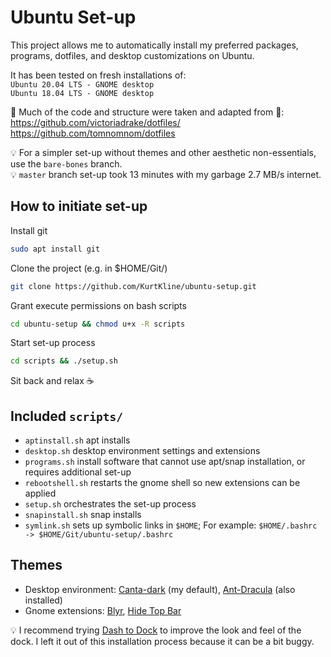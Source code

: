 # Ubuntu Set-up
This project allows me to automatically install my preferred packages, programs, dotfiles, and desktop customizations on Ubuntu. 

It has been tested on fresh installations of:  
`Ubuntu 20.04 LTS - GNOME desktop`  
`Ubuntu 18.04 LTS - GNOME desktop`

🙌 Much of the code and structure were taken and adapted from 🙌:  
https://github.com/victoriadrake/dotfiles/  
https://github.com/tomnomnom/dotfiles

💡 For a simpler set-up without themes and other aesthetic non-essentials, use the `bare-bones` branch.  
💡 `master` branch set-up took 13 minutes with my garbage 2.7 MB/s internet.

## How to initiate set-up
Install git  
```sh
sudo apt install git
```

Clone the project (e.g. in $HOME/Git/) 
```sh
git clone https://github.com/KurtKline/ubuntu-setup.git
```

Grant execute permissions on bash scripts  
```sh
cd ubuntu-setup && chmod u+x -R scripts
```

Start set-up process  
```sh
cd scripts && ./setup.sh
```

Sit back and relax ☕

## Included `scripts/`
- `aptinstall.sh` apt installs
- `desktop.sh` desktop environment settings and extensions
- `programs.sh` install software that cannot use apt/snap installation, or requires additional set-up
- `rebootshell.sh` restarts the gnome shell so new extensions can be applied
- `setup.sh` orchestrates the set-up process
- `snapinstall.sh` snap installs
- `symlink.sh` sets up symbolic links in `$HOME`; For example: `$HOME/.bashrc -> $HOME/Git/ubuntu-setup/.bashrc`

## Themes
- Desktop environment: [Canta-dark](https://github.com/vinceliuice/Canta-theme) (my default), [Ant-Dracula](https://github.com/EliverLara/Ant-Dracula) (also installed)
- Gnome extensions: [Blyr](https://extensions.gnome.org/extension/1251/blyr/), [Hide Top Bar](https://extensions.gnome.org/extension/545/hide-top-bar/)

💡 I recommend trying [Dash to Dock](https://extensions.gnome.org/extension/307/dash-to-dock/) to improve the look and feel of the dock. I left it out of this installation process because it can be a bit buggy. 

